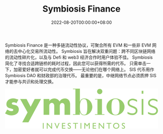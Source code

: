﻿---
title: "Symbiosis Finance"
description: "多链流动性推动者"
date: 2022-08-20T00:00:00+08:00
lastmod: 2022-08-20T00:00:00+08:00
draft: false
authors: ["boogArno"]
featuredImage: "symbiosis-finance.png"
tags: ["DeFi","Symbiosis Finance"]
categories: ["nfts"]
nfts: ["DeFi"]
blockchain: ""
website: "https://dappradar.com/"
twitter: "https://twitter.com/symbiosis_fi"
discord: ""
telegram: ""
github: ""
youtube: ""
twitch: ""
facebook: ""
instagram: ""
reddit: ""
medium: ""
steam: ""
gitbook: ""
googleplay: ""
appstore: ""
status: "Live"
weight: 
lightgallery: true
toc: true
pinned: false
recommend: false
recommend1: false
---
Symbiosis Finance 是一种多链流动性协议，可聚合所有 EVM 和一些非 EVM 网络的去中心化交易所流动性。
Symbiosis 旨在解决双重问题：跨不同区块链网络的流动性碎片化，以及与 Defi 和 web3 经济合作时用户体验不佳。 Symbiosis 简化了寻找合适跨链桥的耗时过程，因此您可以获得所需的代币。 只需单击一下，加密爱好者就可以完成代币交换——无论他们在哪个网络上。
SIS 代币用作 Symbiosis DAO 和财政部的治理代币。 最重要的是，中继网络节点必须质押 SIS 才能参与共识和处理交换。

![R](R.png)